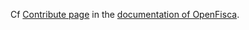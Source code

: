 Cf [Contribute page](http://www.openfisca.fr/documentation/contribute/)
in the [documentation of OpenFisca](http://www.openfisca.fr/documentation/).
